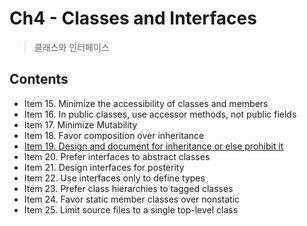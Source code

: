 # Ch4 - Classes and Interfaces
> 클래스와 인터페이스 

## Contents 
- Item 15. Minimize the accessibility of classes and members
- Item 16. In public classes, use  accessor methods, not public fields
- Item 17. Minimize Mutability
- Item 18. Favor composition over inheritance
- [Item 19. Design and document for inheritance or else prohibit it](./item19.md)
- Item 20. Prefer interfaces to abstract classes
- Item 21. Design interfaces for posterity
- Item 22. Use interfaces only to define types
- Item 23. Prefer class hierarchies to tagged classes
- Item 24. Favor static member classes over nonstatic
- Item 25. Limit source files to a single top-level class
